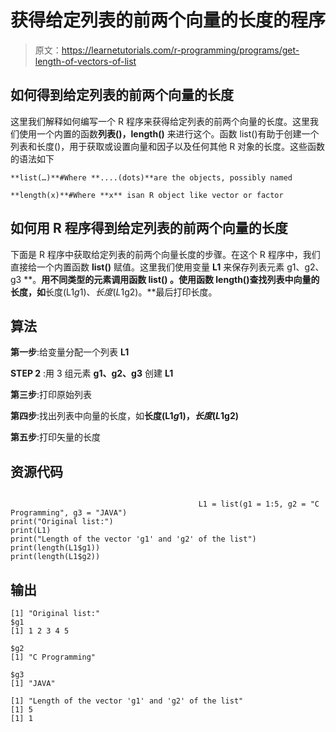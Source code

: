 # 获得给定列表的前两个向量的长度的程序

> 原文：<https://learnetutorials.com/r-programming/programs/get-length-of-vectors-of-list>

## 如何得到给定列表的前两个向量的长度

这里我们解释如何编写一个 R 程序来获得给定列表的前两个向量的长度。这里我们使用一个内置的函数**列表()，length()** 来进行这个。函数 list()有助于创建一个列表和长度()，用于获取或设置向量和因子以及任何其他 R 对象的长度。这些函数的语法如下

```
**list(…)**#Where **....(dots)**are the objects, possibly named 

```

```
**length(x)**#Where **x** isan R object like vector or factor 

```

## 如何用 R 程序得到给定列表的前两个向量的长度

下面是 R 程序中获取给定列表的前两个向量长度的步骤。在这个 R 程序中，我们直接给一个内置函数 **list()** 赋值。这里我们使用变量 **L1** 来保存列表元素 g1、g2、g3 **。**用不同类型的元素调用函数 **list()** 。使用函数 length()查找列表中向量的长度，如**长度(L1$g1)、长度(L1$g2)。**最后打印长度。

## 算法

**第一步**:给变量分配一个列表 **L1**

**STEP 2** :用 3 组元素 **g1、g2、g3** 创建 **L1**

**第三步**:打印原始列表

**第四步**:找出列表中向量的长度，如**长度(L1$g1)，长度(L1$g2)**

**第五步**:打印矢量的长度

## 资源代码

```

                                          L1 = list(g1 = 1:5, g2 = "C Programming", g3 = "JAVA")
print("Original list:")
print(L1)
print("Length of the vector 'g1' and 'g2' of the list")
print(length(L1$g1))
print(length(L1$g2))

```

## 输出

```
[1] "Original list:"
$g1
[1] 1 2 3 4 5

$g2
[1] "C Programming"

$g3
[1] "JAVA"

[1] "Length of the vector 'g1' and 'g2' of the list"
[1] 5
[1] 1
```